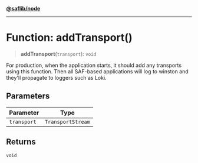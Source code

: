 [**@saflib/node**](../index.md)

***

# Function: addTransport()

> **addTransport**(`transport`): `void`

For production, when the application starts, it should add any transports using this function. Then all SAF-based applications will log to winston and they'll propagate to loggers such as Loki.

## Parameters

| Parameter | Type |
| ------ | ------ |
| `transport` | `TransportStream` |

## Returns

`void`
